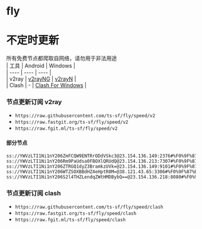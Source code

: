 # fly
# 不定时更新
所有免费节点都爬取自网络，请勿用于非法用途  
|  工具  | Android  | Windows  |  
|  ----  | ----   | ----  |  
| v2ray  | [v2rayNG](https://github.com/2dust/v2rayNG/releases) | [v2rayN](https://github.com/2dust/v2rayN/releases) |  
| Clash  | - | [Clash For Windows](https://github.com/2dust/clashN/releases) | 
  
### 节点更新订阅  v2ray
- `https://raw.githubusercontent.com/ts-sf/fly/speed/v2`  
- `https://raw.fastgit.org/ts-sf/fly/speed/v2`  
- `https://raw.fgit.ml/ts-sf/fly/speed/v2`  
#### 部分节点  
``` 
ss://YWVzLTI1Ni1nY206ZmFCQW9ENTRrODdVSkc3@23.154.136.149:2376#%F0%9F%87%BA%F0%9F%87%B8US%E5%8C%97%E7%BE%8E%201.9MB%2Fs
ss://YWVzLTI1Ni1nY206Rm9PaUdsa0FBOXlQRUdQ@23.154.136.213:7307#%F0%9F%87%BA%F0%9F%87%B8US%E5%8C%97%E7%BE%8E2%201.9MB%2Fs
ss://YWVzLTI1Ni1nY206ZTRGQ1dyZ3BramkzUVk=@23.154.136.149:9101#%F0%9F%87%BA%F0%9F%87%B8US%E5%8C%97%E7%BE%8E3%201.9MB%2Fs
ss://YWVzLTI1Ni1nY206WTZSOXBBdHZ4eHptR0M=@38.121.43.65:3306#%F0%9F%87%BA%F0%9F%87%B8US%E7%BE%8E%E5%9B%BD2%202.0MB%2Fs
ss://YWVzLTI1Ni1nY206S2l4THZLendqZWtHMDBybQ==@23.154.136.218:8080#%F0%9F%87%BA%F0%9F%87%B8US%E5%8C%97%E7%BE%8E4%202.0MB%2Fs
```
### 节点更新订阅  clash
- `https://raw.githubusercontent.com/ts-sf/fly/speed/clash`  
- `https://raw.fastgit.org/ts-sf/fly/speed/clash`  
- `https://raw.fgit.ml/ts-sf/fly/speed/clash`  


